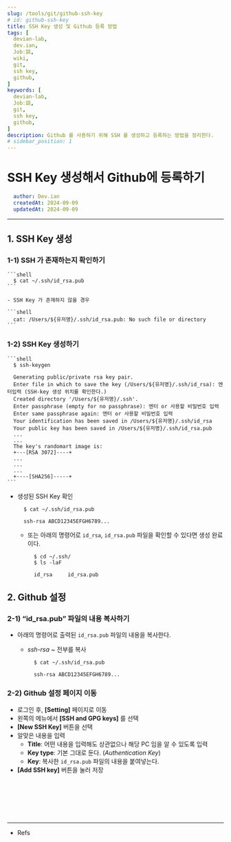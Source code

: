 ```yaml
---
slug: /tools/git/github-ssh-key
# id: github-ssh-key
title: SSH Key 생성 및 Github 등록 방법
tags: [
  devian-lab, 
  dev.ian,
  Jobː談,
  wiki,
  git,
  ssh key,
  github,
]
keywords: [
  devian-lab,
  Jobː談,
  git,
  ssh key,
  github,
]
description: Github 를 사용하기 위해 SSH 를 생성하고 등록하는 방법을 정리한다.
# sidebar_position: 1
---
```


<!--title -->
# SSH Key 생성해서 Github에 등록하기
<!--//title -->

<!-- 
```json
{
  "author": "Dev.ian",
  "createdAt": "2024-09-09",
  "updatedAt": "2024-09-09"
}
``` 
-->

```yaml
  author: Dev.ian
  createdAt: 2024-09-09
  updatedAt: 2024-09-09
```

---

## 1. SSH Key 생성

  ### 1-1) SSH 가 존재하는지 확인하기

    ```shell
      $ cat ~/.ssh/id_rsa.pub
    ```

    - SSH Key 가 존재하지 않을 경우

    ```shell
      cat: /Users/${유저명}/.ssh/id_rsa.pub: No such file or directory
    ```

  ### 1-2) SSH Key 생성하기

    ```shell
      $ ssh-keygen

      Generating public/private rsa key pair.
      Enter file in which to save the key (/Users/${유저명}/.ssh/id_rsa): 엔터입력 (SSH-key 생성 위치를 확인한다.)
      Created directory '/Users/${유저명}/.ssh'.
      Enter passphrase (empty for no passphrase): 엔터 or 사용할 비밀번호 입력
      Enter same passphrase again: 엔터 or 사용할 비밀번호 입력
      Your identification has been saved in /Users/${유저명}/.ssh/id_rsa
      Your public key has been saved in /Users/${유저명}/.ssh/id_rsa.pub
      ...
      ...
      The key's randomart image is:
      +---[RSA 3072]----+
      ...
      ...
      ...
      +----[SHA256]-----+
    ```

  - 생성된 SSH Key 확인 

    ```shell
      $ cat ~/.ssh/id_rsa.pub
      
      ssh-rsa ABCD12345EFGH6789...
    ```

    + 또는 아래의 명령어로 `id_rsa`, `id_rsa.pub` 파일을 확인할 수 있다면 생성 완료이다.

      ```shell
        $ cd ~/.ssh/
        $ ls -laF
        
        id_rsa     id_rsa.pub
      ```


## 2. Github 설정

  ### 2-1) “id_rsa.pub” 파일의 내용 복사하기

  - 아래의 명령어로 출력된  `id_rsa.pub` 파일의 내용을 복사한다.
    + *ssh-rsa ~* 전부를 복사
      
      ```shell
        $ cat ~/.ssh/id_rsa.pub
        
        ssh-rsa ABCD12345EFGH6789...
      ```
      

  ### 2-2) Github 설정 페이지 이동

  - 로그인 후, **[Setting]** 페이지로 이동
  - 왼쪽의 메뉴에서 **[SSH and GPG keys]** 를 선택
  - **[New SSH Key]** 버튼을 선택
  - 알맞은 내용을 입력
      - **Title**: 어떤 내용을 입력해도 상관없으나 해당 PC 임을 알 수 있도록 입력
      - **Key type**:  기본 그대로 둔다. (*Authentication Key*)
      - **Key**: 복사한  `id_rsa.pub` 파일의 내용을 붙여넣는다.
  - **[Add SSH key]** 버튼을 눌러 저장




<br /><br /><br /><br /><br />

---
- Refs
